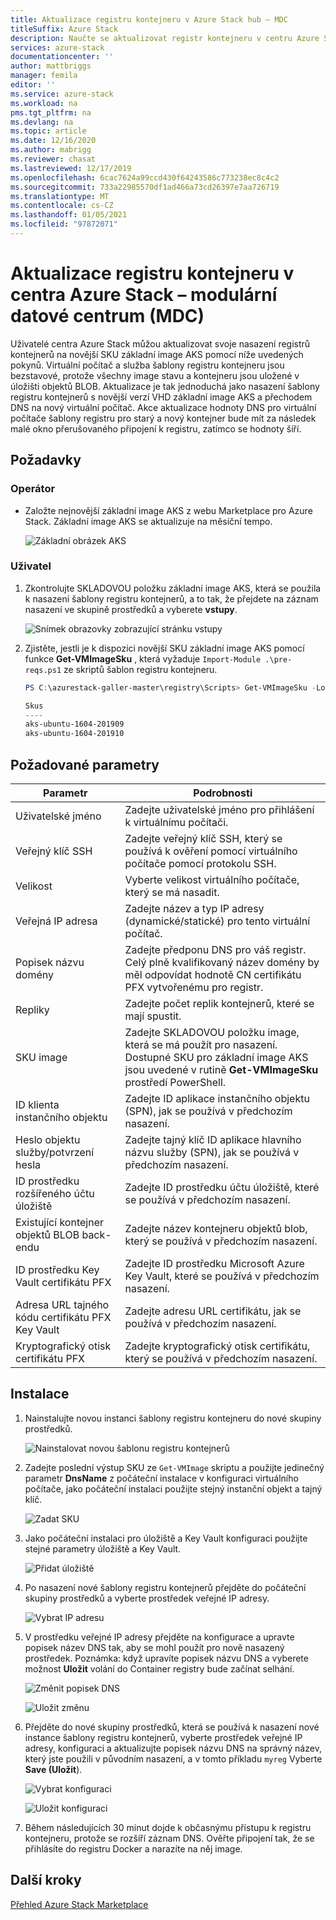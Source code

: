 ```yaml
---
title: Aktualizace registru kontejneru v Azure Stack hub – MDC
titleSuffix: Azure Stack
description: Naučte se aktualizovat registr kontejneru v centru Azure Stack pro modulární datová centra (MDC).
services: azure-stack
documentationcenter: ''
author: mattbriggs
manager: femila
editor: ''
ms.service: azure-stack
ms.workload: na
pms.tgt_pltfrm: na
ms.devlang: na
ms.topic: article
ms.date: 12/16/2020
ms.author: mabrigg
ms.reviewer: chasat
ms.lastreviewed: 12/17/2019
ms.openlocfilehash: 6cac7624a99ccd430f64243586c773238ec8c4c2
ms.sourcegitcommit: 733a22985570df1ad466a73cd26397e7aa726719
ms.translationtype: MT
ms.contentlocale: cs-CZ
ms.lasthandoff: 01/05/2021
ms.locfileid: "97872071"
---
```

# <a name="update-the-container-registry-in-azure-stack-hub---modular-data-center-mdc"></a>Aktualizace registru kontejneru v centra Azure Stack – modulární datové centrum (MDC)

Uživatelé centra Azure Stack můžou aktualizovat svoje nasazení registrů kontejnerů na novější SKU základní image AKS pomocí níže uvedených pokynů. Virtuální počítač a služba šablony registru kontejneru jsou bezstavové, protože všechny image stavu a kontejneru jsou uložené v úložišti objektů BLOB. Aktualizace je tak jednoduchá jako nasazení šablony registru kontejnerů s novější verzí VHD základní image AKS a přechodem DNS na nový virtuální počítač. Akce aktualizace hodnoty DNS pro virtuální počítače šablony registru pro starý a nový kontejner bude mít za následek malé okno přerušovaného připojení k registru, zatímco se hodnoty šíří.

## <a name="prerequisites"></a>Požadavky

### <a name="operator"></a>Operátor

- Založte nejnovější základní image AKS z webu Marketplace pro Azure Stack. Základní image AKS se aktualizuje na měsíční tempo.

  ![Základní obrázek AKS](./media/container-registry-template-updating-tzl/aks-base-image.png)

### <a name="user"></a>Uživatel

1.  Zkontrolujte SKLADOVOU položku základní image AKS, která se použila k nasazení šablony registru kontejnerů, a to tak, že přejdete na záznam nasazení ve skupině prostředků a vyberete **vstupy**.

    ![Snímek obrazovky zobrazující stránku vstupy](./media/container-registry-template-updating-tzl/inputs.png)

2.  Zjistěte, jestli je k dispozici novější SKU základní image AKS pomocí funkce **Get-VMImageSku** , která vyžaduje `Import-Module .\pre-reqs.ps1` ze skriptů šablon registru kontejneru.

    ```powershell  
    PS C:\azurestack-galler-master\registry\Scripts> Get-VMImageSku -Location Shanghai
    
    Skus                  
    ----                  
    aks-ubuntu-1604-201909
    aks-ubuntu-1604-201910 
    ```

## <a name="parameters-required"></a>Požadované parametry

| Parametr | Podrobnosti |
| --- | --- |
| Uživatelské jméno | Zadejte uživatelské jméno pro přihlášení k virtuálnímu počítači. |
| Veřejný klíč SSH | Zadejte veřejný klíč SSH, který se používá k ověření pomocí virtuálního počítače pomocí protokolu SSH. |
| Velikost | Vyberte velikost virtuálního počítače, který se má nasadit. |
| Veřejná IP adresa | Zadejte název a typ IP adresy (dynamické/statické) pro tento virtuální počítač. |
| Popisek názvu domény | Zadejte předponu DNS pro váš registr. Celý plně kvalifikovaný název domény by měl odpovídat hodnotě CN certifikátu PFX vytvořenému pro registr. |
| Repliky | Zadejte počet replik kontejnerů, které se mají spustit. |
| SKU image | Zadejte SKLADOVOU položku image, která se má použít pro nasazení. Dostupné SKU pro základní image AKS jsou uvedené v rutině **Get-VMImageSku** prostředí PowerShell. |
| ID klienta instančního objektu | Zadejte ID aplikace instančního objektu (SPN), jak se používá v předchozím nasazení. |
| Heslo objektu služby/potvrzení hesla | Zadejte tajný klíč ID aplikace hlavního názvu služby (SPN), jak se používá v předchozím nasazení. |
| ID prostředku rozšířeného účtu úložiště | Zadejte ID prostředku účtu úložiště, které se používá v předchozím nasazení. |
| Existující kontejner objektů BLOB back-endu | Zadejte název kontejneru objektů blob, který se používá v předchozím nasazení. |
| ID prostředku Key Vault certifikátu PFX | Zadejte ID prostředku Microsoft Azure Key Vault, které se používá v předchozím nasazení. |
| Adresa URL tajného kódu certifikátu PFX Key Vault | Zadejte adresu URL certifikátu, jak se používá v předchozím nasazení. |
| Kryptografický otisk certifikátu PFX | Zadejte kryptografický otisk certifikátu, který se používá v předchozím nasazení. |

## <a name="installation"></a>Instalace

1.  Nainstalujte novou instanci šablony registru kontejneru do nové skupiny prostředků.

    ![Nainstalovat novou šablonu registru kontejnerů](./media/container-registry-template-updating-tzl/new-instance.png)

2.  Zadejte poslední výstup SKU ze `Get-VMImage` skriptu a použijte jedinečný parametr **DnsName** z počáteční instalace v konfiguraci virtuálního počítače, jako počáteční instalaci použijte stejný instanční objekt a tajný klíč.

    ![Zadat SKU](./media/container-registry-template-updating-tzl/sku.png)

3.  Jako počáteční instalaci pro úložiště a Key Vault konfiguraci použijte stejné parametry úložiště a Key Vault.

    ![Přidat úložiště](./media/container-registry-template-updating-tzl/storage.png)

1.  Po nasazení nové šablony registru kontejnerů přejděte do počáteční skupiny prostředků a vyberte prostředek veřejné IP adresy.

    ![Vybrat IP adresu](./media/container-registry-template-updating-tzl/ip.png)

1.  V prostředku veřejné IP adresy přejděte na konfigurace a upravte popisek název DNS tak, aby se mohl použít pro nově nasazený prostředek. Poznámka: když upravíte popisek názvu DNS a vyberete možnost **Uložit** volání do Container registry bude začínat selhání.

    ![Změnit popisek DNS](./media/container-registry-template-updating-tzl/dns.png)
    
    ![Uložit změnu](./media/container-registry-template-updating-tzl/save.png)

2.  Přejděte do nové skupiny prostředků, která se používá k nasazení nové instance šablony registru kontejnerů, vyberte prostředek veřejné IP adresy, konfiguraci a aktualizujte popisek názvu DNS na správný název, který jste použili v původním nasazení, a v tomto příkladu `myreg` Vyberte **Save (Uložit**).

    ![Vybrat konfiguraci](./media/container-registry-template-updating-tzl/select-configuration.png)
    
    ![Uložit konfiguraci](./media/container-registry-template-updating-tzl/save-configuration.png)

3.  Během následujících 30 minut dojde k občasnýmu přístupu k registru kontejneru, protože se rozšíří záznam DNS. Ověřte připojení tak, že se přihlásíte do registru Docker a narazíte na něj image.

## <a name="next-steps"></a>Další kroky

[Přehled Azure Stack Marketplace](../../operator/azure-stack-marketplace.md)
